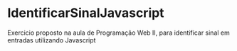 # IdentificarSinalJavascript
Exercicio proposto na aula de Programação Web II, para identificar sinal em entradas utilizando Javascript
